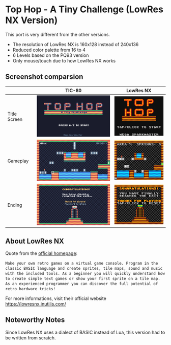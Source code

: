 # Top Hop - A Tiny Challenge (LowRes NX Version)

This port is very different from the other versions.

- The resolution of LowRes NX is 160x128 instead of 240x136
- Reduced color palette from 16 to 4
- 6 Levels based on the PQ93 version
- Only mouse/touch due to how LowRes NX works

## Screenshot comparsion

|              | TIC-80 | LowRes NX |
|--------------|:-------:|:-------:|
| Title Screen | ![Title (TIC-80)](../images/tic80-title.png) | ![Title (LowRes NX)](../images/lowresnx-title.png) |
| Gameplay     | ![Gameplay (TIC-80)](../images/tic80-gameplay.png) | ![Gameplay (LowRes NX)](../images/lowresnx-gameplay.png) |
| Ending       | ![Ending (TIC-80)](../images/tic80-end.png) | ![Ending (LowRes NX)](../images/lowresnx-end.png) |

## About LowRes NX

Quote from the [official homepage](https://lowresnx.inutilis.com/):

```
Make your own retro games on a virtual game console. Program in the classic BASIC language and create sprites, tile maps, sound and music with the included tools. As a beginner you will quickly understand how to create simple text games or show your first sprite on a tile map. As an experienced programmer you can discover the full potential of retro hardware tricks!
```

For more informations, visit their official website https://lowresnx.inutilis.com/

## Noteworthy Notes

Since LowRes NX uses a dialect of BASIC instead of Lua, this version had to be written from scratch.